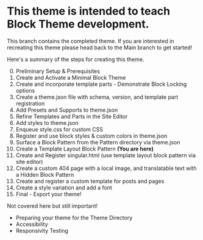 # This theme is intended to teach Block Theme development.

This branch contains the completed theme. If you are interested in recreating this theme please head back to the Main branch to get started!


Here's a summary of the steps for creating this theme.

0.  Preliminary Setup & Prerequisites
1.  Create and Activate a Minimal Block Theme
2.  Create and incorporate template parts - Demonstrate Block Locking options
3.  Create a theme.json file with schema, version, and template part registration
4.  Add Presets and Supports to theme.json
5.  Refine Templates and Parts in the Site Editor
6.  Add styles to theme.json
7.  Enqueue style.css for custom CSS
8.  Register and use block styles & custom colors in theme.json
9.  Surface a Block Pattern from the Pattern directory via theme.json
10. Create a Template Layout Block Pattern __(You are here)__
11. Create and Register singular.html (use template layout block pattern via site editor) 
12. Create a custom 404 page with a local image, and translatable text with a Hidden Block Pattern 
13. Create and register a custom template for posts and pages 
14. Create a style variation and add a font
15. Final - Export your theme!


Not covered here but still important!
- Preparing your theme for the Theme Directory
- Accessibility
- Responsivity Testing